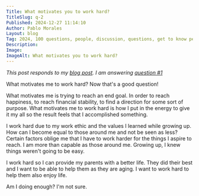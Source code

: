 ```yaml
---
Title: What motivates you to work hard?
TitleSlug: q-2
Published: 2024-12-27 11:14:10
Author: Pablo Morales
Layout: blog
Tag: 2024, 100 questions, people, discussion, questions, get to know people, work hard, working hard, perspective
Description: 
Image: 
ImageAlt: What motivates you to work hard?
---
```

*This post responds to my [blog post](deeper-level-questions-to-learn-about-people). I am answering [question #1](deeper-level-questions-to-learn-about-people#2)*

What motivates me to work hard? Now that's a good question!

What motivates me is trying to reach an end goal. In order to reach happiness, to reach financial stability, to find a direction for some sort of purpose. What motivates me to work hard is how I put in the energy to give it my all so the result feels that I accomplished something. 

I work hard due to my work ethic and the values I learned while growing up. How can I become equal to those around me and not be seen as less? Certain factors oblige me that I have to work harder for the things I aspire to reach. I am more than capable as those around me. Growing up, I knew things weren't going to be easy. 

I work hard so I can provide my parents with a better life. They did their best and I want to be able to help them as they are aging. I want to work hard to help them also enjoy life.

Am I doing enough? I'm not sure. 



